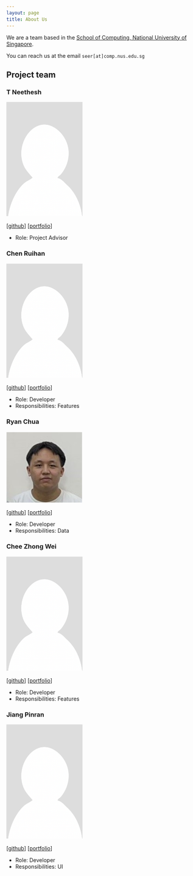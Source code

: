 ```yaml
---
layout: page
title: About Us
---
```


We are a team based in the [School of Computing, National University of Singapore](http://www.comp.nus.edu.sg).

You can reach us at the email `seer[at]comp.nus.edu.sg`

## Project team

### T Neethesh

<img src="images/neethesh26.png" width="200px">

[[github](https://github.com/Neethesh26)]
[[portfolio](team/johndoe.md)]

* Role: Project Advisor

### Chen Ruihan

<img src="images/rui-han-crh.png" width="200px">

[[github](http://github.com/rui-han-crh)]
[[portfolio](team/johndoe.md)]

* Role: Developer
* Responsibilities: Features

### Ryan Chua

<img src="images/ryanczx.png" width="200px">

[[github](http://github.com/ryanczx)]
[[portfolio](team/ryanczx.md)]

* Role: Developer
* Responsibilities: Data

### Chee Zhong Wei

<img src="images/czhongwei.png" width="200px">

[[github](http://github.com/czhongwei)]
[[portfolio](team/johndoe.md)]

* Role: Developer
* Responsibilities: Features

### Jiang Pinran

<img src="images/pinran-j.png" width="200px">

[[github](http://github.com/Pinran-J)]
[[portfolio](team/pinran-j.md)]

* Role: Developer
* Responsibilities: UI
